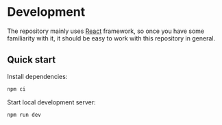 # Development

The repository mainly uses [React](https://react.dev/) framework, so once you have some familiarity with it, it should be easy to work with this repository in general.

## Quick start

Install dependencies:

```sh
npm ci
```

Start local development server:

```sh
npm run dev
```
